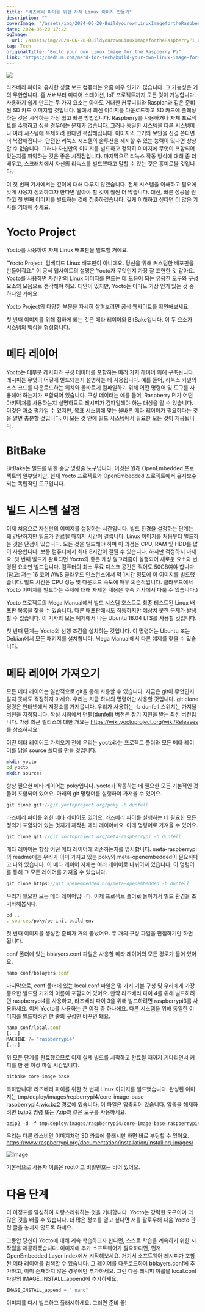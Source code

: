 ```yaml
---
title: "라즈베리 파이를 위한 자체 Linux 이미지 만들기"
description: ""
coverImage: "/assets/img/2024-06-20-BuildyourownLinuxImagefortheRaspberryPi_0.png"
date: 2024-06-20 17:22
ogImage: 
  url: /assets/img/2024-06-20-BuildyourownLinuxImagefortheRaspberryPi_0.png
tag: Tech
originalTitle: "Build your own Linux Image for the Raspberry Pi"
link: "https://medium.com/nerd-for-tech/build-your-own-linux-image-for-the-raspberry-pi-f61adb799652"
---
```



<img src="/assets/img/2024-06-20-BuildyourownLinuxImagefortheRaspberryPi_0.png" />

라즈베리 파이와 유사한 싱글 보드 컴퓨터는 요즘 매우 인기가 많습니다. 그 가능성은 거의 무한합니다. 홈 서버부터 미디어 스테이션, IoT 프로젝트까지 모든 것이 가능합니다. 사용하기 쉽게 만드는 두 가지 요소는 아마도 거대한 커뮤니티와 Raspian과 같은 준비된 SD 카드 이미지일 것입니다. 웹에서 최신 이미지를 다운로드하고 SD 카드에 플래싱하는 것은 시작하는 가장 쉽고 빠른 방법입니다. Raspberry를 사용하거나 자체 프로젝트를 수행하고 싶을 경우에는 문제가 없습니다. 그러나 동일한 시스템을 다른 시스템이나 여러 시스템에 복제하려 한다면 복잡해집니다. 이미지의 크기와 보안을 신경 쓴다면 더 복잡해집니다. 안전한 리눅스 시스템의 솔루션을 제시할 수 있는 능력이 있다면 상상할 수 없습니다. 그러나 자신만의 이미지를 빌드하고 정확히 이미지에 무엇이 포함되어 있는지를 파악하는 것은 좋은 시작점입니다. 마지막으로 리눅스 작동 방식에 대해 좀 더 배우고, 스크래치에서 자신의 리눅스를 빌드했다고 말할 수 있는 것은 흥미로울 것입니다.

이 첫 번째 기사에서는 깊이에 대해 다루지 않겠습니다. 전체 시스템을 이해하고 필요에 맞게 사용자 정의하고자 한다면 알아야 할 것이 훨씬 더 많습니다. 대신, 빠른 성공을 원하고 첫 번째 이미지를 빌드하는 것에 집중하겠습니다. 깊게 이해하고 싶다면 더 많은 기사를 기대해 주세요.

# Yocto Project

<div class="content-ad"></div>

Yocto를 사용하여 자체 Linux 배포판을 빌드할 거에요.

"Yocto Project, 임베디드 Linux 배포판이 아니에요. 당신을 위해 커스텀한 배포판을 만들어줘요." 이 공식 웹사이트의 설명은 Yocto가 무엇인지 가장 잘 표현한 것 같아요. Yocto를 사용하면 자신만의 Linux 이미지를 만드는 데 도움이 되는 유용한 도구와 구성 요소의 모음으로 생각해야 해요. 대안이 있지만, Yocto는 아마도 가장 인기 있는 것 중 하나일 거에요.

Yocto Project의 다양한 부분을 자세히 살펴보려면 공식 웹사이트를 확인해보세요.

첫 번째 이미지를 위해 접하게 되는 것은 메타 레이어와 BitBake입니다. 이 두 요소가 시스템의 핵심을 형성합니다.

<div class="content-ad"></div>

# 메타 레이어

Yocto는 대부분 레시피와 구성 데이터를 포함하는 여러 가지 레이어 위에 구축됩니다. 레시피는 무엇이 어떻게 빌드되는지 설명하는 데 사용됩니다. 예를 들어, 리눅스 커널의 소스 코드를 다운로드하는 위치와 올바르게 컴파일하기 위해 어떤 명령어 및 도구를 사용해야 하는지가 포함되어 있습니다. 구성 데이터는 예를 들어, Raspberry Pi가 어떤 아키텍처를 사용하는지 설명하므로 레시피가 컴파일해야 하는 대상을 알 수 있습니다. 이것은 과소 평가일 수 있지만, 목표 시스템에 맞는 올바른 메타 레이어가 필요하다는 것을 알면 충분할 것입니다. 이 모든 것 안에 빌드 시스템에서 필요한 모든 것이 제공됩니다.

# BitBake

BitBake는 빌드를 위한 중앙 명령줄 도구입니다. 이것은 원래 OpenEmbedded 프로젝트의 일부였지만, 현재 Yocto 프로젝트와 OpenEmbedded 프로젝트에서 유지보수되는 독립적인 도구입니다.

<div class="content-ad"></div>

# 빌드 시스템 설정

이제 처음으로 자신만의 이미지를 설정하는 시간입니다. 빌드 환경을 설정하는 단계는 꽤 간단하지만 빌드가 완료될 때까지 시간이 걸립니다. Linux 이미지를 처음부터 빌드하는 것은 단점이 있습니다. 모든 것을 빌드해야 하며 이 과정은 CPU, RAM 및 HDD를 많이 사용합니다. 보통 컴퓨터에서 최대 8시간이 걸릴 수 있습니다. 하지만 걱정하지 마세요. 첫 번째 빌드가 완료되면 Yocto의 좋은 캐싱 알고리즘이 실행되어 새로운 요소와 변경된 요소만 빌드됩니다. 컴퓨터의 최소 무료 디스크 공간은 적어도 50GB여야 합니다. (참고: 저는 16 코어 AWS 클라우드 인스턴스에서 약 1시간 정도에 이 이미지를 빌드했습니다. 빌드 시간은 CPU 성능 및 다운로드 속도에 매우 의존적입니다. 클라우드에서 Yocto 이미지를 빌드하는 주제에 대해 자세한 내용은 후속 기사에서 다룰 수 있습니다.)

Yocto 프로젝트의 Mega Manual에서 빌드 시스템 호스트로 최종 테스트된 Linux 배포판 목록을 찾을 수 있습니다. 다른 배포판에서도 작동하지만 예상치 못한 문제가 발생할 수 있습니다. 이 기사의 모든 예제에서 나는 Ubuntu 18.04 LTS를 사용할 것입니다.

첫 번째 단계는 Yocto의 선행 조건을 설치하는 것입니다. 이 명령어는 Ubuntu 또는 Debian에서 모든 패키지를 설치합니다. Mega Manual에서 다른 예제를 찾을 수 있습니다.

<div class="content-ad"></div>

# 메타 레이어 가져오기

모든 메타 레이어는 일반적으로 git을 통해 사용할 수 있습니다. 지금은 git이 무엇인지 알지 못해도 걱정하지 마세요. 우리는 지금 하나의 명령어만 사용할 것입니다. git clone 명령은 인터넷에서 저장소를 가져옵니다. 우리가 사용하는 -b dunfell 스위치는 가져올 버전을 지정합니다. 작성 시점에서 던펠(dunfell) 버전은 장기 지원을 받는 최신 버전입니다. 가장 최근 릴리스에 대한 개요는 https://wiki.yoctoproject.org/wiki/Releases를 참조하세요.

어떤 메타 레이어도 가져오기 전에 우리는 yocto라는 프로젝트 폴더와 모든 메타 레이어를 담을 source 폴더를 만들 것입니다.

```bash
mkdir yocto
cd yocto
mkdir sources
```

<div class="content-ad"></div>

항상 필요한 메타 레이어는 poky입니다. yocto가 작동하는 데 필요한 모든 기본적인 것들이 포함되어 있어요. 아래의 git 명령어를 실행하여 가져올 수 있어요.

```js
git clone git://git.yoctoproject.org/poky -b dunfell
```

라즈베리 파이를 위한 메타 레이어도 있어요. 라즈베리 파이를 실행하는 데 필요한 모든 정의가 포함되어 있는 멋지게 제작된 메타 레이어에요. 아래 명령어로 가져올 수 있어요.

```js
git clone git://git.yoctoproject.org/meta-raspberrypi -b dunfell
```

<div class="content-ad"></div>

메타 레이어는 항상 어떤 메타 레이어에 의존하는지를 명시합니다. meta-raspberrypi의 readme에는 우리가 이미 가지고 있는 poky와 meta-openembedded이 필요하다고 나와 있습니다. 이 메타 레이어 자체는 여러 레이어로 나뉘어져 있습니다. 이 명령어를 통해 그 모든 레이어를 가져올 수 있습니다.

```js
git clone https://git.openembedded.org/meta-openembedded -b dunfell
```

우리가 필요한 모든 메타 레이어입니다. 이제 프로젝트 폴더로 돌아가서 빌드 환경을 초기화해봅시다.

```js
cd ..
. sources/poky/oe-init-build-env
```

<div class="content-ad"></div>

첫 번째 이미지를 생성할 준비가 거의 끝났어요. 두 개의 구성 파일을 편집하기만 하면 됩니다.

conf 폴더에 있는 bblayers.conf 파일은 사용할 메타 레이어의 모든 경로가 들어 있어요.

```js
nano conf/bblayers.conf
```

마지막으로, conf 폴더에 있는 local.conf 파일은 몇 가지 기본 구성 및 우리에게 가장 중요한 빌드할 기기의 이름이 포함되어 있어요. 만약 라즈베리 파이 4를 위해 빌드하려면 raspberrypi4를 사용하고, 라즈베리 파이 3을 위해 빌드하려면 raspberrypi3를 사용하세요. 이게 Yocto를 사용하는 큰 이점 중 하나에요. 다른 시스템을 위해 동일한 이미지를 빌드하려면 한 줄의 구성만 바꾸면 돼요.

<div class="content-ad"></div>

```js
nano conf/local.conf
[...]
MACHINE ?= "raspberrypi4"
[...]
```

위 모든 단계를 완료했으므로 이제 실제 빌드를 시작하고 완료될 때까지 기다리면서 커피를 한 잔 이상 마실 시간입니다.

```js
bitbake core-image-base
```

축하합니다! 라즈베리 파이를 위한 첫 번째 Linux 이미지를 빌드했습니다. 완성된 이미지는 tmp/deploy/images/repberrypi4/core-image-base-raspberrypi4.wic.bz2 경로에 있습니다. 이 파일은 압축되어 있습니다. 압축을 해제하려면 bzip2 명령 또는 7zip과 같은 도구를 사용하세요. 

<div class="content-ad"></div>

```js
bzip2 -d -f tmp/deploy/images/raspberrypi4/core-image-base-raspberrypi4.wic.bz2
```

우리는 다른 라스비안 이미지처럼 SD 카드에 플래시만 하면 바로 부팅할 수 있어요. https://www.raspberrypi.org/documentation/installation/installing-images/

![Image](/assets/img/2024-06-20-BuildyourownLinuxImagefortheRaspberryPi_1.png)

기본적으로 사용자 이름은 root이고 비밀번호는 비어 있어요.

<div class="content-ad"></div>

# 다음 단계

이 이정표를 달성하여 자랑스러워하는 것을 기대합니다. Yocto는 강력한 도구이며 더 많은 것을 배울 수 있습니다. 더 많은 정보를 얻고 싶다면 저를 팔로우해 다음 Yocto 관련 글을 놓치지 않도록 하세요.

그동안 당신이 Yocto에 대해 계속 학습하고자 한다면, 스스로 학습을 계속하기 위한 시작점을 제공하겠습니다. 이미지에 추가 소프트웨어가 필요하다면, 먼저 OpenEmbedded Layer Index에서 시작해보세요. 거기서 소프트웨어 레시피가 포함된 메타 레이어를 검색할 수 있습니다. 그 레이어를 다운로드하여 bblayers.conf에 추가하고, 이미 존재하지 않은 경우에만 추가하세요. 그런 다음 레시피 이름을 local.conf 파일의 IMAGE_INSTALL_append에 추가하세요.

```js
IMAGE_INSTALL_append = " nano"
```  

<div class="content-ad"></div>

이미지를 다시 빌드하고 플래시하세요. 그러면 준비 끝!